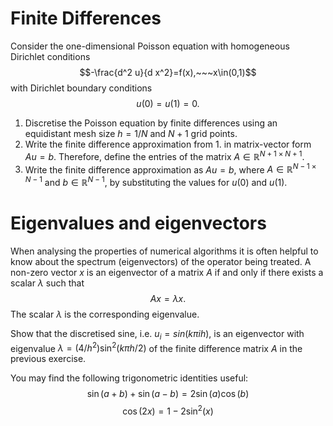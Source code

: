 # Finite Differences
Consider the one-dimensional Poisson equation with homogeneous Dirichlet conditions
$$-\frac{d^2 u}{d x^2}=f(x),~~~x\in(0,1)$$
with Dirichlet boundary conditions
$$u(0)=u(1)  =  0.$$
1. Discretise the Poisson equation by finite differences using an equidistant mesh size $h=1/N$ and $N+1$ grid points.
2. Write the finite difference approximation from 1. in matrix-vector form $Au=b$. Therefore, define the entries of the matrix $A\in\mathbb{R}^{N+1\times N+1}$.
3. Write the finite difference approximation as $Au=b$, where $A\in\mathbb{R}^{N-1\times N-1}$ and $b\in\mathbb{R}^{N-1}$, by substituting the values for $u(0)$ and $u(1)$.


# Eigenvalues and eigenvectors
When analysing the properties of numerical algorithms it is often helpful to know about the spectrum (eigenvectors) of the operator being treated.
A non-zero vector $x$ is an eigenvector of a matrix $A$ if and only if there exists a scalar $\lambda$ such that
$$Ax=\lambda x.$$
The scalar $\lambda$ is the corresponding eigenvalue.

Show that the discretised sine, i.e. $u_i = sin(k\pi ih)$, is an eigenvector with eigenvalue $\lambda=(4/h^2)\sin^2(k\pi h/2)$ of the finite difference matrix $A$
in the previous exercise.

You may find the following trigonometric identities useful:
$$ \sin(a+b)+\sin(a-b) = 2\sin(a)\cos(b)$$
$$ \cos(2x) = 1-2\sin^2(x)$$
